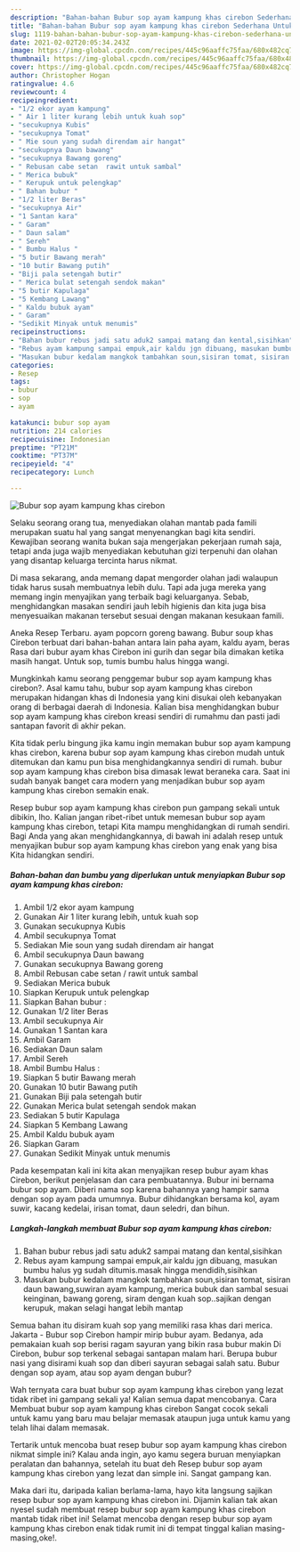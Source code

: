 ```yaml
---
description: "Bahan-bahan Bubur sop ayam kampung khas cirebon Sederhana Untuk Jualan"
title: "Bahan-bahan Bubur sop ayam kampung khas cirebon Sederhana Untuk Jualan"
slug: 1119-bahan-bahan-bubur-sop-ayam-kampung-khas-cirebon-sederhana-untuk-jualan
date: 2021-02-02T20:05:34.243Z
image: https://img-global.cpcdn.com/recipes/445c96aaffc75faa/680x482cq70/bubur-sop-ayam-kampung-khas-cirebon-foto-resep-utama.jpg
thumbnail: https://img-global.cpcdn.com/recipes/445c96aaffc75faa/680x482cq70/bubur-sop-ayam-kampung-khas-cirebon-foto-resep-utama.jpg
cover: https://img-global.cpcdn.com/recipes/445c96aaffc75faa/680x482cq70/bubur-sop-ayam-kampung-khas-cirebon-foto-resep-utama.jpg
author: Christopher Hogan
ratingvalue: 4.6
reviewcount: 4
recipeingredient:
- "1/2 ekor ayam kampung"
- " Air 1 liter kurang lebih untuk kuah sop"
- "secukupnya Kubis"
- "secukupnya Tomat"
- " Mie soun yang sudah direndam air hangat"
- "secukupnya Daun bawang"
- "secukupnya Bawang goreng"
- " Rebusan cabe setan  rawit untuk sambal"
- " Merica bubuk"
- " Kerupuk untuk pelengkap"
- " Bahan bubur "
- "1/2 liter Beras"
- "secukupnya Air"
- "1 Santan kara"
- " Garam"
- " Daun salam"
- " Sereh"
- " Bumbu Halus "
- "5 butir Bawang merah"
- "10 butir Bawang putih"
- "Biji pala setengah butir"
- " Merica bulat setengah sendok makan"
- "5 butir Kapulaga"
- "5 Kembang Lawang"
- " Kaldu bubuk ayam"
- " Garam"
- "Sedikit Minyak untuk menumis"
recipeinstructions:
- "Bahan bubur rebus jadi satu aduk2 sampai matang dan kental,sisihkan"
- "Rebus ayam kampung sampai empuk,air kaldu jgn dibuang, masukan bumbu halus yg sudah ditumis.masak hingga mendidih,sisihkan"
- "Masukan bubur kedalam mangkok tambahkan soun,sisiran tomat, sisiran daun bawang,suwiran ayam kampung, merica bubuk dan sambal sesuai keinginan, bawang goreng, siram dengan kuah sop..sajikan dengan kerupuk, makan selagi hangat lebih mantap"
categories:
- Resep
tags:
- bubur
- sop
- ayam

katakunci: bubur sop ayam 
nutrition: 214 calories
recipecuisine: Indonesian
preptime: "PT21M"
cooktime: "PT37M"
recipeyield: "4"
recipecategory: Lunch

---
```



![Bubur sop ayam kampung khas cirebon](https://img-global.cpcdn.com/recipes/445c96aaffc75faa/680x482cq70/bubur-sop-ayam-kampung-khas-cirebon-foto-resep-utama.jpg)

Selaku seorang orang tua, menyediakan olahan mantab pada famili merupakan suatu hal yang sangat menyenangkan bagi kita sendiri. Kewajiban seorang  wanita bukan saja mengerjakan pekerjaan rumah saja, tetapi anda juga wajib menyediakan kebutuhan gizi terpenuhi dan olahan yang disantap keluarga tercinta harus nikmat.

Di masa  sekarang, anda memang dapat mengorder olahan jadi walaupun tidak harus susah membuatnya lebih dulu. Tapi ada juga mereka yang memang ingin menyajikan yang terbaik bagi keluarganya. Sebab, menghidangkan masakan sendiri jauh lebih higienis dan kita juga bisa menyesuaikan makanan tersebut sesuai dengan makanan kesukaan famili. 

Aneka Resep Terbaru. ayam popcorn goreng bawang. Bubur soup khas Cirebon terbuat dari bahan-bahan antara lain paha ayam, kaldu ayam, beras Rasa dari bubur ayam khas Cirebon ini gurih dan segar bila dimakan ketika masih hangat. Untuk sop, tumis bumbu halus hingga wangi.

Mungkinkah kamu seorang penggemar bubur sop ayam kampung khas cirebon?. Asal kamu tahu, bubur sop ayam kampung khas cirebon merupakan hidangan khas di Indonesia yang kini disukai oleh kebanyakan orang di berbagai daerah di Indonesia. Kalian bisa menghidangkan bubur sop ayam kampung khas cirebon kreasi sendiri di rumahmu dan pasti jadi santapan favorit di akhir pekan.

Kita tidak perlu bingung jika kamu ingin memakan bubur sop ayam kampung khas cirebon, karena bubur sop ayam kampung khas cirebon mudah untuk ditemukan dan kamu pun bisa menghidangkannya sendiri di rumah. bubur sop ayam kampung khas cirebon bisa dimasak lewat beraneka cara. Saat ini sudah banyak banget cara modern yang menjadikan bubur sop ayam kampung khas cirebon semakin enak.

Resep bubur sop ayam kampung khas cirebon pun gampang sekali untuk dibikin, lho. Kalian jangan ribet-ribet untuk memesan bubur sop ayam kampung khas cirebon, tetapi Kita mampu menghidangkan di rumah sendiri. Bagi Anda yang akan menghidangkannya, di bawah ini adalah resep untuk menyajikan bubur sop ayam kampung khas cirebon yang enak yang bisa Kita hidangkan sendiri.

<!--inarticleads1-->

##### Bahan-bahan dan bumbu yang diperlukan untuk menyiapkan Bubur sop ayam kampung khas cirebon:

1. Ambil 1/2 ekor ayam kampung
1. Gunakan  Air 1 liter kurang lebih, untuk kuah sop
1. Gunakan secukupnya Kubis
1. Ambil secukupnya Tomat
1. Sediakan  Mie soun yang sudah direndam air hangat
1. Ambil secukupnya Daun bawang
1. Gunakan secukupnya Bawang goreng
1. Ambil  Rebusan cabe setan / rawit untuk sambal
1. Sediakan  Merica bubuk
1. Siapkan  Kerupuk untuk pelengkap
1. Siapkan  Bahan bubur :
1. Gunakan 1/2 liter Beras
1. Ambil secukupnya Air
1. Gunakan 1 Santan kara
1. Ambil  Garam
1. Sediakan  Daun salam
1. Ambil  Sereh
1. Ambil  Bumbu Halus :
1. Siapkan 5 butir Bawang merah
1. Gunakan 10 butir Bawang putih
1. Gunakan Biji pala setengah butir
1. Gunakan  Merica bulat setengah sendok makan
1. Sediakan 5 butir Kapulaga
1. Siapkan 5 Kembang Lawang
1. Ambil  Kaldu bubuk ayam
1. Siapkan  Garam
1. Gunakan Sedikit Minyak untuk menumis


Pada kesempatan kali ini kita akan menyajikan resep bubur ayam khas Cirebon, berikut penjelasan dan cara pembuatannya. Bubur ini bernama bubur sop ayam. Diberi nama sop karena bahannya yang hampir sama dengan sop ayam pada umumnya. Bubur dihidangkan bersama kol, ayam suwir, kacang kedelai, irisan tomat, daun seledri, dan bihun. 

<!--inarticleads2-->

##### Langkah-langkah membuat Bubur sop ayam kampung khas cirebon:

1. Bahan bubur rebus jadi satu aduk2 sampai matang dan kental,sisihkan
1. Rebus ayam kampung sampai empuk,air kaldu jgn dibuang, masukan bumbu halus yg sudah ditumis.masak hingga mendidih,sisihkan
1. Masukan bubur kedalam mangkok tambahkan soun,sisiran tomat, sisiran daun bawang,suwiran ayam kampung, merica bubuk dan sambal sesuai keinginan, bawang goreng, siram dengan kuah sop..sajikan dengan kerupuk, makan selagi hangat lebih mantap


Semua bahan itu disiram kuah sop yang memiliki rasa khas dari merica. Jakarta - Bubur sop Cirebon hampir mirip bubur ayam. Bedanya, ada pemakaian kuah sop berisi ragam sayuran yang bikin rasa bubur makin Di Cirebon, bubur sop terkenal sebagai santapan malam hari. Berupa bubur nasi yang disirami kuah sop dan diberi sayuran sebagai salah satu. Bubur dengan sop ayam, atau sop ayam dengan bubur? 

Wah ternyata cara buat bubur sop ayam kampung khas cirebon yang lezat tidak ribet ini gampang sekali ya! Kalian semua dapat mencobanya. Cara Membuat bubur sop ayam kampung khas cirebon Sangat cocok sekali untuk kamu yang baru mau belajar memasak ataupun juga untuk kamu yang telah lihai dalam memasak.

Tertarik untuk mencoba buat resep bubur sop ayam kampung khas cirebon nikmat simple ini? Kalau anda ingin, ayo kamu segera buruan menyiapkan peralatan dan bahannya, setelah itu buat deh Resep bubur sop ayam kampung khas cirebon yang lezat dan simple ini. Sangat gampang kan. 

Maka dari itu, daripada kalian berlama-lama, hayo kita langsung sajikan resep bubur sop ayam kampung khas cirebon ini. Dijamin kalian tak akan nyesel sudah membuat resep bubur sop ayam kampung khas cirebon mantab tidak ribet ini! Selamat mencoba dengan resep bubur sop ayam kampung khas cirebon enak tidak rumit ini di tempat tinggal kalian masing-masing,oke!.

